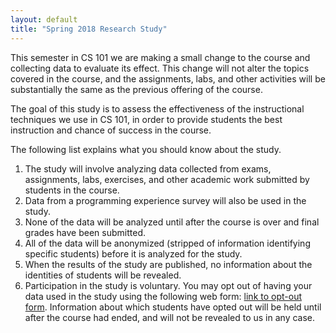```yaml
---
layout: default
title: "Spring 2018 Research Study"
---
```


This semester in CS 101 we are making a small change to the course and collecting data to evaluate its effect.  This change will not alter the topics covered in the course, and the assignments, labs, and other activities will be substantially the same as the previous offering of the course.

The goal of this study is to assess the effectiveness of the instructional techniques we use in CS 101, in order to provide students the best instruction and chance of success in the course.

The following list explains what you should know about the study.

1. The study will involve analyzing data collected from exams, assignments, labs, exercises, and other academic work submitted by students in the course.
2. Data from a programming experience survey will also be used in the study.
3. None of the data will be analyzed until after the course is over and final grades have been submitted.
4. All of the data will be anonymized (stripped of information identifying specific students) before it is analyzed for the study.
5. When the results of the study are published, no information about the identities of students will be revealed.
6. Participation in the study is voluntary. You may opt out of having your data used in the study using the following web form: [link to opt-out form](https://goo.gl/forms/oHQdLV0hRCAFXpww2). Information about which students have opted out will be held until after the course had ended, and will not be revealed to us in any case.
